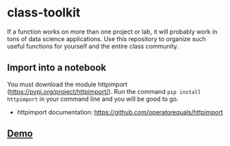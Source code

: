 # class-toolkit
If a function works on more than one project or lab, it will probably work in tons of data science applications. Use this repository to organize such useful functions for yourself and the entire class community.

## Import into a notebook
You must download the module httpimport (https://pypi.org/project/httpimport/). Run the command `pip install httpimport` in your command line and you will be good to go.
* httpimport documentation: https://github.com/operatorequals/httpimport

## [Demo](./demo-httpimport.ipynb)
